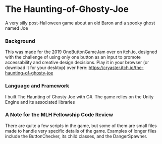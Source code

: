 # The Haunting-of-Ghosty-Joe
A very silly post-Halloween game about an old Baron and a spooky ghost named Joe

### Background
This was made for the 2019 OneButtonGameJam over on itch.io, designed with the challenge of using only one button as an input to promote accessability and creative design decisions.
Play it in your browser (or download it for your desktop) over here: https://cryaster.itch.io/the-haunting-of-ghosty-joe

### Language and Framework
I built The Haunting of Ghosty Joe with C#. The game relies on the Unity Engine and its associated libraries

### A Note for the MLH Fellowship Code Review
There are quite a few scripts in the game, but some of them are small files made to handle very specific details of the game. Examples of longer files include the ButtonChecker, its child classes, and the DangerSpawner.
